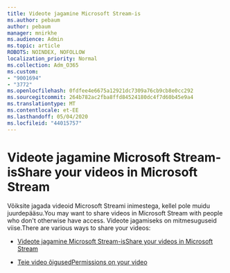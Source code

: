 ```yaml
---
title: Videote jagamine Microsoft Stream-is
ms.author: pebaum
author: pebaum
manager: mnirkhe
ms.audience: Admin
ms.topic: article
ROBOTS: NOINDEX, NOFOLLOW
localization_priority: Normal
ms.collection: Adm_O365
ms.custom:
- "9001694"
- "3772"
ms.openlocfilehash: 0fdfee4e6675a12921dc7309a76cb9cb8e0cc292
ms.sourcegitcommit: 264b782ac2fba8ffd84524180dc4f7d60b45e9a4
ms.translationtype: MT
ms.contentlocale: et-EE
ms.lasthandoff: 05/04/2020
ms.locfileid: "44015757"
---
```

# <a name="share-your-videos-in-microsoft-stream"></a><span data-ttu-id="00fef-102">Videote jagamine Microsoft Stream-is</span><span class="sxs-lookup"><span data-stu-id="00fef-102">Share your videos in Microsoft Stream</span></span>

<span data-ttu-id="00fef-103">Võiksite jagada videoid Microsoft Streami inimestega, kellel pole muidu juurdepääsu.</span><span class="sxs-lookup"><span data-stu-id="00fef-103">You may want to share videos in Microsoft Stream with people who don't otherwise have access.</span></span> <span data-ttu-id="00fef-104">Videote jagamiseks on mitmesuguseid viise.</span><span class="sxs-lookup"><span data-stu-id="00fef-104">There are various ways to share your videos:</span></span>

- [<span data-ttu-id="00fef-105">Videote jagamine Microsoft Stream-is</span><span class="sxs-lookup"><span data-stu-id="00fef-105">Share your videos in Microsoft Stream</span></span>](https://docs.microsoft.com/stream/portal-share-video)

- [<span data-ttu-id="00fef-106">Teie video õigused</span><span class="sxs-lookup"><span data-stu-id="00fef-106">Permissions on your video</span></span>](https://docs.microsoft.com/stream/portal-share-video#permissions-on-your-video)
